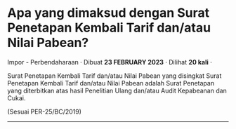 Apa yang dimaksud dengan Surat Penetapan Kembali Tarif dan/atau Nilai Pabean?
=============================================================================

Impor - Perbendaharaan · Dibuat **23 FEBRUARY 2023** · Dilihat **20 kali** ·

Surat Penetapan Kembali Tarif dan/atau Nilai Pabean yang disingkat Surat Penetapan Kembali Tarif dan/atau Nilai Pabean adalah Surat Penetapan yang diterbitkan atas hasil Penelitian Ulang dan/atau Audit Kepabeanan dan Cukai.  

(Sesuai PER-25/BC/2019)

  
  
  

* * *